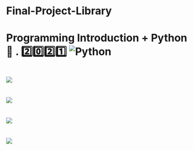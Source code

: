 # Final-Project-Library
# Programming Introduction + Python :rocket: . :two::zero::two::one: ![Python](https://media.giphy.com/media/9KK3KhhILvNeT2iIDt/giphy.gif)
# ![](https://i.imgur.com/bdxHEBO.png)

# ![](https://i.imgur.com/LYEf20T.png)

# ![](https://i.imgur.com/BSmqPgl.png)

# ![](https://media.giphy.com/media/bnWgHx5USybELHTm1P/source.gif)

